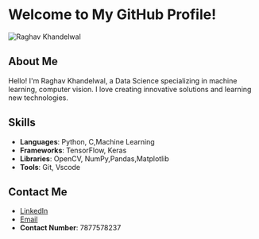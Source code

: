 # Welcome to My GitHub Profile!

![Raghav Khandelwal](!"C:\Users\pc\Downloads\test_image_house.jpg")

## About Me
Hello! I'm Raghav Khandelwal, a Data Science specializing in machine learning, computer vision. I love creating innovative solutions and learning new technologies.

## Skills
- **Languages**: Python, C,Machine Learning
- **Frameworks**: TensorFlow, Keras
- **Libraries**: OpenCV, NumPy,Pandas,Matplotlib
- **Tools**: Git, Vscode

## Contact Me
- [LinkedIn](https://www.linkedin.com/in/raghav-khandelwal-031452229/)
- [Email](mailto:raghavkhandelwal761@gmail.com)
- **Contact Number**: 7877578237
